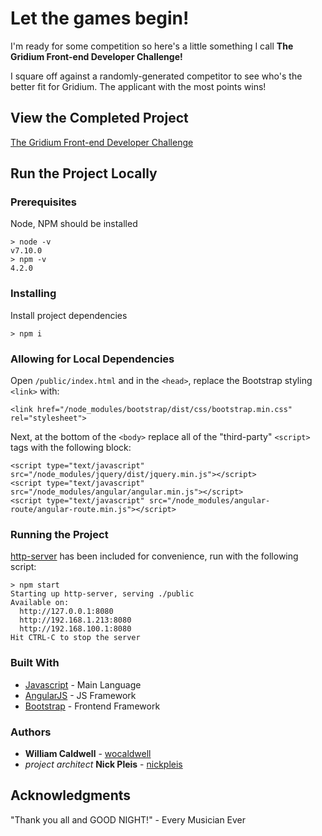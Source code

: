 # Let the games begin!
I'm ready for some competition so here's a little something I call **The Gridium Front-end Developer Challenge!**

I square off against a randomly-generated competitor to see who's the better fit for Gridium. The applicant with the most points wins!

## View the Completed Project

[The Gridium Front-end Developer Challenge](https://wocaldwell.github.io/frontend-developer/public/) 

## Run the Project Locally

### Prerequisites

Node, NPM should be installed

```
> node -v
v7.10.0
> npm -v
4.2.0
```

### Installing

Install project dependencies

```
> npm i
```

### Allowing for Local Dependencies

Open `/public/index.html` and in the `<head>`, replace the Bootstrap styling `<link>` with:

```
<link href="/node_modules/bootstrap/dist/css/bootstrap.min.css" rel="stylesheet">
```

Next, at the bottom of the `<body>` replace all of the "third-party" `<script>` tags with the following block:

```
<script type="text/javascript" src="/node_modules/jquery/dist/jquery.min.js"></script>
<script type="text/javascript" src="/node_modules/angular/angular.min.js"></script>
<script type="text/javascript" src="/node_modules/angular-route/angular-route.min.js"></script>
```

### Running the Project

[http-server](https://www.npmjs.com/package/http-server) has been included for convenience, run with the following script:
```
> npm start
Starting up http-server, serving ./public
Available on:
  http://127.0.0.1:8080
  http://192.168.1.213:8080
  http://192.168.100.1:8080
Hit CTRL-C to stop the server
```

### Built With

* [Javascript](https://www.javascript.com/) - Main Language
* [AngularJS](https://angularjs.org/) - JS Framework
* [Bootstrap](https://maven.apache.org/) - Frontend Framework

### Authors

* **William Caldwell** - [wocaldwell](https://github.com/wocaldwell)
* *project architect* **Nick Pleis** - [nickpleis](https://github.com/nickpleis)


## Acknowledgments

"Thank you all and GOOD NIGHT!" - Every Musician Ever

